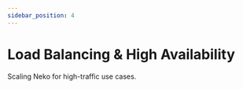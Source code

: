 ```yaml
---
sidebar_position: 4
---
```


# Load Balancing & High Availability

Scaling Neko for high-traffic use cases.
